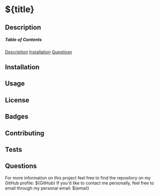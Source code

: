 # ${title}

<a name="description"></a>
## Description


##### Table of Contents 
[Description](#description)
[Installation](#installation)
[Questiosn](#questions)

<a name="installation"></a>
## Installation


## Usage


## License


## Badges

## Contributing


## Tests

<a name="questions"></a>
## Questions
For more information on this project feel free to find the repository on my GitHub profile: ${GitHub}
If you'd like to contact me personally, feel free to email through my personal email: ${email}
